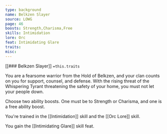 ```yaml
---
type: background
name: Belkzen Slayer 
source: LOWG
page: 46
boosts: Strength,Charisma,Free
skills: Intimidation
lore: Orc
feat: Intimidating Glare
traits: 
misc: 
---
```


[[### Belkzen Slayer]]
`=this.traits`


You are a fearsome warrior from the Hold of Belkzen, and your clan counts on you for support, counsel, and defense. With the rising threat of the Whispering Tyrant threatening the safety of your home, you must not let your people down.

Choose two ability boosts. One must be to Strength or Charisma, and one is a free ability boost.

You're trained in the [[Intimidation]] skill and the [[Orc Lore]] skill.

You gain the [[Intimidating Glare]] skill feat.

